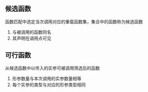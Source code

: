 ## 候选函数

函数匹配中选定当次调用对应的重载函数集，集合中的函数称为候选函数

1. 与被调用的函数同名
2. 其声明在调用点可见

## 可行函数

从候选函数中以传入的实参可被调用筛选后的函数

1. 形参数量与本次调用的实参数量相等
2. 每个实参的类型与对应的形参类型相同